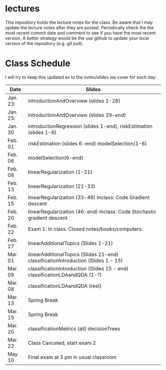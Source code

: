 # lectures
This repository holds the lecture notes for the class.  Be aware that I may 
update the lecture notes after they are posted.  Periodically check the the
most recent commit date and comment to see if you have the most recent version. A better strategy would be the use github to update your local version of the
repository (e.g. git pull).

# Class Schedule
I will try to keep this updated as to the notes/slides we cover
for each day:

Date     | Slides
---------|--------
Jan. 23: | introductionAndOverview (slides 1-29)
Jan. 25: | introductionAndOverview (slides 29-end)
Jan. 30  | introductionRegression (slides 1-end), riskEstimation (slides 1-6)
Feb. 01  | riskEstimation (slides 6-end) modelSelection(1-6)
Feb. 06  | modelSelection(6-end) 
Feb. 08  | linearRegularization (1-21)
Feb. 13  | linearRegularization (21-33)
Feb. 15  | linearRegularization (33-46) Inclass: Code Gradient descent
Feb. 20  | linearRegularization (46-end) Inclass: Code Stochastic gradient descent
Feb. 22  | Exam 1: In class.  Closed notes/books/computers.
Feb. 27  | linearAdditionalTopics (Slides 1-21)
Mar. 01  | linearAdditionalTopics (Slides 21-end) classificationIntroduction (Slides 1 - 15)
Mar. 06  | classificationIntroduction (Slides 15 - end) classificationLDAandQDA (1-?)
Mar. 08  | classificationLDAandQDA (rest)
Mar. 13  | Spring Break
Mar. 15  | Spring Break
Mar. 20  | classificationMetrics (all) decisionTrees
Mar. 22  | Class Canceled, start exam 2
May 10  | Final exam at 3 pm in usual classroom